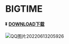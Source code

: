# BIGTIME
#### :arrow_double_down: [DOWNLOAD下载](https://appshare.onelink.me/7uiT/1ed3d477)
![QQ图片20220613205926](https://user-images.githubusercontent.com/107411957/173359414-ef739d5b-89ba-4265-aecb-fc44fbeebef4.png)
